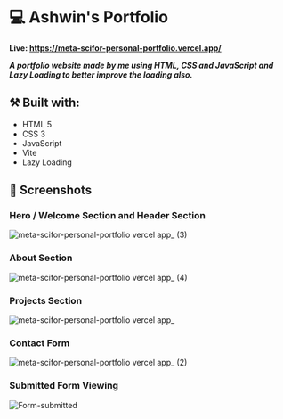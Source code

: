 # 💻 Ashwin's Portfolio

**Live: https://meta-scifor-personal-portfolio.vercel.app/** 

***A portfolio website made by me using HTML, CSS and JavaScript and Lazy Loading to better improve the loading also.***

## ⚒️ Built with:
- HTML 5
- CSS 3
- JavaScript
- Vite
- Lazy Loading

## 📸 Screenshots
### Hero / Welcome Section and Header Section
![meta-scifor-personal-portfolio vercel app_ (3)](https://github.com/user-attachments/assets/a7357f60-3bcb-417b-b60b-c7a28e70a222)

### About Section
![meta-scifor-personal-portfolio vercel app_ (4)](https://github.com/user-attachments/assets/6ee0d2cb-51e0-4ca7-8b0a-ec60fdcf5f11)

### Projects Section
![meta-scifor-personal-portfolio vercel app_](https://github.com/user-attachments/assets/ea3742aa-5edb-4846-8720-6d34f6fd9172)

### Contact Form
![meta-scifor-personal-portfolio vercel app_ (2)](https://github.com/user-attachments/assets/54faafc8-6969-498b-8da6-8d895a6efcf8)

### Submitted Form Viewing
![Form-submitted](https://github.com/user-attachments/assets/9d9d975f-90fb-47a5-a357-7870766ba934)

